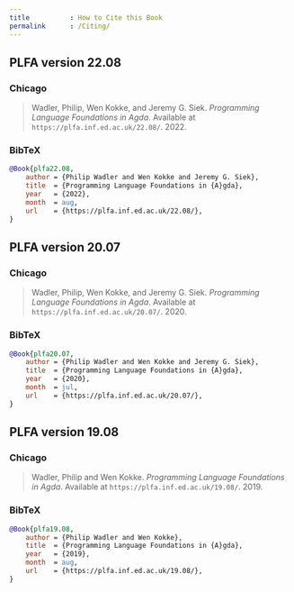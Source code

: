 ```yaml
---
title          : How to Cite this Book
permalink      : /Citing/
---
```


## PLFA version 22.08

### Chicago

> Wadler, Philip, Wen Kokke, and Jeremy G. Siek.
> _Programming Language Foundations in Agda_.
> Available at `https://plfa.inf.ed.ac.uk/22.08/`.
> 2022.

### BibTeX

```bibtex
@Book{plfa22.08,
    author = {Philip Wadler and Wen Kokke and Jeremy G. Siek},
    title  = {Programming Language Foundations in {A}gda},
    year   = {2022},
    month  = aug,
    url    = {https://plfa.inf.ed.ac.uk/22.08/},
}
```

## PLFA version 20.07

### Chicago

> Wadler, Philip, Wen Kokke, and Jeremy G. Siek.
> _Programming Language Foundations in Agda_.
> Available at `https://plfa.inf.ed.ac.uk/20.07/`.
> 2020.

### BibTeX

```bibtex
@Book{plfa20.07,
    author = {Philip Wadler and Wen Kokke and Jeremy G. Siek},
    title  = {Programming Language Foundations in {A}gda},
    year   = {2020},
    month  = jul,
    url    = {https://plfa.inf.ed.ac.uk/20.07/},
}
```

## PLFA version 19.08

### Chicago

> Wadler, Philip and Wen Kokke.
> _Programming Language Foundations in Agda_.
> Available at `https://plfa.inf.ed.ac.uk/19.08/`.
> 2019.

### BibTeX

```bibtex
@Book{plfa19.08,
    author = {Philip Wadler and Wen Kokke},
    title  = {Programming Language Foundations in {A}gda},
    year   = {2019},
    month  = aug,
    url    = {https://plfa.inf.ed.ac.uk/19.08/},
}
```
